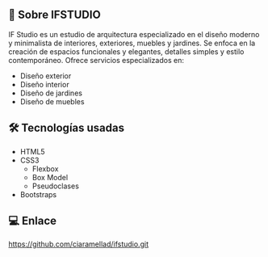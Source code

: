 ## 🧱 Sobre IFSTUDIO

IF Studio es un estudio de arquitectura especializado en el diseño moderno y minimalista de interiores, exteriores, muebles y jardines. Se enfoca en la creación de espacios funcionales y elegantes, detalles simples y estilo contemporáneo. 
Ofrece servicios especializados en:

- Diseño exterior
- Diseño interior
- Diseño de jardines
- Diseño de muebles

## 🛠 Tecnologías usadas

- HTML5
- CSS3
  - Flexbox
  - Box Model
  - Pseudoclases
- Bootstraps

## 💻 Enlace

https://github.com/ciaramellad/ifstudio.git

